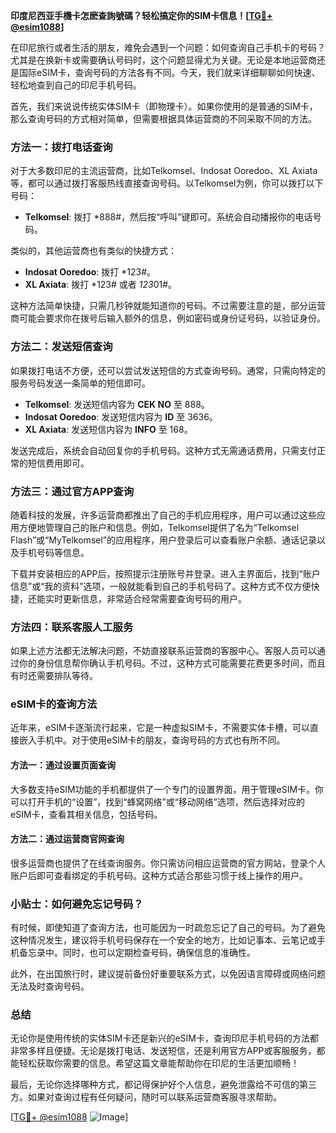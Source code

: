 **印度尼西亚手機卡怎麽查詢號碼？轻松搞定你的SIM卡信息！[[TG💪+ @esim1088](https://t.me/s/esim1088)]**

在印尼旅行或者生活的朋友，难免会遇到一个问题：如何查询自己手机卡的号码？尤其是在换新卡或需要确认号码时，这个问题显得尤为关键。无论是本地运营商还是国际eSIM卡，查询号码的方法各有不同。今天，我们就来详细聊聊如何快速、轻松地查到自己的印尼手机号码。

首先，我们来说说传统实体SIM卡（即物理卡）。如果你使用的是普通的SIM卡，那么查询号码的方式相对简单，但需要根据具体运营商的不同采取不同的方法。

### 方法一：拨打电话查询

对于大多数印尼的主流运营商，比如Telkomsel、Indosat Ooredoo、XL Axiata等，都可以通过拨打客服热线直接查询号码。以Telkomsel为例，你可以拨打以下号码：

- **Telkomsel**: 拨打 *888#，然后按“呼叫”键即可。系统会自动播报你的电话号码。

类似的，其他运营商也有类似的快捷方式：

- **Indosat Ooredoo**: 拨打 *123#。
- **XL Axiata**: 拨打 *123# 或者 *123*01#。

这种方法简单快捷，只需几秒钟就能知道你的号码。不过需要注意的是，部分运营商可能会要求你在拨号后输入额外的信息，例如密码或身份证号码，以验证身份。

### 方法二：发送短信查询

如果拨打电话不方便，还可以尝试发送短信的方式查询号码。通常，只需向特定的服务号码发送一条简单的短信即可。

- **Telkomsel**: 发送短信内容为 **CEK NO** 至 888。
- **Indosat Ooredoo**: 发送短信内容为 **ID** 至 3636。
- **XL Axiata**: 发送短信内容为 **INFO** 至 168。

发送完成后，系统会自动回复你的手机号码。这种方式无需通话费用，只需支付正常的短信费用即可。

### 方法三：通过官方APP查询

随着科技的发展，许多运营商都推出了自己的手机应用程序，用户可以通过这些应用方便地管理自己的账户和信息。例如，Telkomsel提供了名为“Telkomsel Flash”或“MyTelkomsel”的应用程序，用户登录后可以查看账户余额、通话记录以及手机号码等信息。

下载并安装相应的APP后，按照提示注册账号并登录。进入主界面后，找到“账户信息”或“我的资料”选项，一般就能看到自己的手机号码了。这种方式不仅方便快捷，还能实时更新信息，非常适合经常需要查询号码的用户。

### 方法四：联系客服人工服务

如果上述方法都无法解决问题，不妨直接联系运营商的客服中心。客服人员可以通过你的身份信息帮你确认手机号码。不过，这种方式可能需要花费更多时间，而且有时还需要排队等待。

### eSIM卡的查询方法

近年来，eSIM卡逐渐流行起来，它是一种虚拟SIM卡，不需要实体卡槽，可以直接嵌入手机中。对于使用eSIM卡的朋友，查询号码的方式也有所不同。

#### 方法一：通过设置页面查询

大多数支持eSIM功能的手机都提供了一个专门的设置界面，用于管理eSIM卡。你可以打开手机的“设置”，找到“蜂窝网络”或“移动网络”选项，然后选择对应的eSIM卡，查看其相关信息，包括号码。

#### 方法二：通过运营商官网查询

很多运营商也提供了在线查询服务。你只需访问相应运营商的官方网站，登录个人账户后即可查看绑定的手机号码。这种方式适合那些习惯于线上操作的用户。

### 小贴士：如何避免忘记号码？

有时候，即使知道了查询方法，也可能因为一时疏忽忘记了自己的号码。为了避免这种情况发生，建议将手机号码保存在一个安全的地方，比如记事本、云笔记或手机备忘录中。同时，也可以定期检查号码，确保信息的准确性。

此外，在出国旅行时，建议提前备份好重要联系方式，以免因语言障碍或网络问题无法及时查询号码。

### 总结

无论你是使用传统的实体SIM卡还是新兴的eSIM卡，查询印尼手机号码的方法都非常多样且便捷。无论是拨打电话、发送短信，还是利用官方APP或客服服务，都能轻松获取你需要的信息。希望这篇文章能帮助你在印尼的生活更加顺畅！

最后，无论你选择哪种方式，都记得保护好个人信息，避免泄露给不可信的第三方。如果对查询过程有任何疑问，随时可以联系运营商客服寻求帮助。

[[TG💪+ @esim1088](https://t.me/s/esim1088) ![Image](https://i.postimg.cc/4NQfJmqS/Snipaste-2025-05-13-00-14-12.png)]